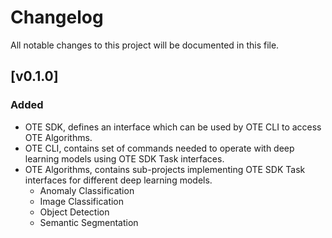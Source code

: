 # Changelog

All notable changes to this project will be documented in this file.

## \[v0.1.0\]
### Added
* OTE SDK, defines an interface which can be used by OTE CLI to access OTE Algorithms.
* OTE CLI, contains set of commands needed to operate with deep learning models using OTE SDK Task interfaces.
* OTE Algorithms, contains sub-projects implementing OTE SDK Task interfaces for different deep learning models.
  * Anomaly Classification
  * Image Classification
  * Object Detection
  * Semantic Segmentation
